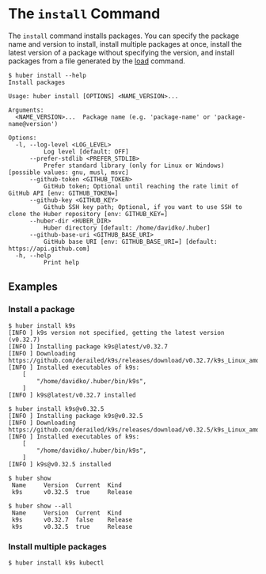 # The `install` Command

The `install` command installs packages. You can specify the package name and version to install, install multiple packages at once, install the latest version of a package without specifying the version, and install packages from a file generated by the [load](./load.md) command.

```shell
$ huber install --help
Install packages

Usage: huber install [OPTIONS] <NAME_VERSION>...

Arguments:
  <NAME_VERSION>...  Package name (e.g. 'package-name' or 'package-name@version')

Options:
  -l, --log-level <LOG_LEVEL>
          Log level [default: OFF]
      --prefer-stdlib <PREFER_STDLIB>
          Prefer standard library (only for Linux or Windows) [possible values: gnu, musl, msvc]
      --github-token <GITHUB_TOKEN>
          GitHub token; Optional until reaching the rate limit of GitHub API [env: GITHUB_TOKEN=]
      --github-key <GITHUB_KEY>
          Github SSH key path; Optional, if you want to use SSH to clone the Huber repository [env: GITHUB_KEY=]
      --huber-dir <HUBER_DIR>
          Huber directory [default: /home/davidko/.huber]
      --github-base-uri <GITHUB_BASE_URI>
          GitHub base URI [env: GITHUB_BASE_URI=] [default: https://api.github.com]
  -h, --help
          Print help 
```

## Examples

### Install a package

```shell
$ huber install k9s
[INFO ] k9s version not specified, getting the latest version (v0.32.7)
[INFO ] Installing package k9s@latest/v0.32.7
[INFO ] Downloading https://github.com/derailed/k9s/releases/download/v0.32.7/k9s_Linux_amd64.tar.gz
[INFO ] Installed executables of k9s:
    [
        "/home/davidko/.huber/bin/k9s",
    ]
[INFO ] k9s@latest/v0.32.7 installed

$ huber install k9s@v0.32.5
[INFO ] Installing package k9s@v0.32.5
[INFO ] Downloading https://github.com/derailed/k9s/releases/download/v0.32.5/k9s_Linux_amd64.tar.gz
[INFO ] Installed executables of k9s:
    [
        "/home/davidko/.huber/bin/k9s",
    ]
[INFO ] k9s@v0.32.5 installed

$ huber show
 Name     Version  Current  Kind 
 k9s      v0.32.5  true     Release 

$ huber show --all
 Name     Version  Current  Kind 
 k9s      v0.32.7  false    Release 
 k9s      v0.32.5  true     Release 
```

### Install multiple packages

```shell
$ huber install k9s kubectl
```